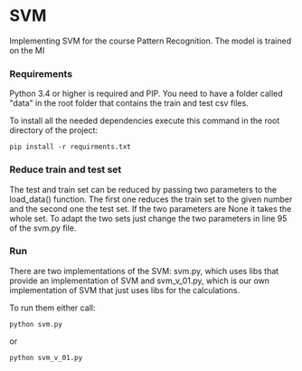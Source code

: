 # SVM
Implementing SVM for the course Pattern Recognition. The model is trained on the MI

### Requirements
Python 3.4 or higher is required and PIP.
You need to have a folder called "data" in the root folder that contains the train and test csv files.

To install all the needed dependencies execute this command in the root directory of the project:
```
pip install -r requirments.txt
```

### Reduce train and test set
The test and train set can be reduced by passing two parameters to the load_data() function. The first one reduces the train set to the given number and the second one the test set. If the two parameters are None it takes the whole set. 
To adapt the two sets just change the two parameters in line 95 of the svm.py file.

### Run
There are two implementations of the SVM: svm.py, which uses libs that provide an implementation of SVM and svm_v_01.py, which is our own implementation of SVM that just uses libs for the calculations.

To run them either call: 
```
python svm.py
```
or
```
python svm_v_01.py
```

